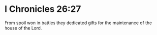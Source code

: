 # I Chronicles 26:27

From spoil won in battles they dedicated gifts for the maintenance of the house of the Lord.
